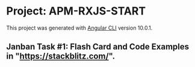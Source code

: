 # Project: APM-RXJS-START

This project was generated with [Angular CLI](https://github.com/angular/angular-cli) version 10.0.1.

## Janban Task #1: Flash Card and Code Examples in "https://stackblitz.com/".
